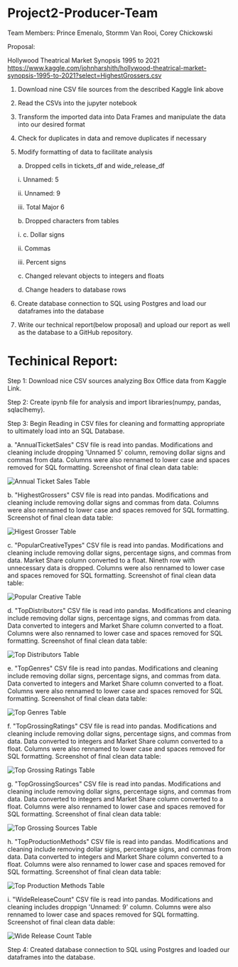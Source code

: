 # Project2-Producer-Team

Team Members:
Prince Emenalo, Stormm Van Rooi, Corey Chickowski

Proposal:

Hollywood Theatrical Market Synopsis 1995 to 2021
https://www.kaggle.com/johnharshith/hollywood-theatrical-market-synopsis-1995-to-2021?select=HighestGrossers.csv

1. Download nine CSV file sources from the described Kaggle link above

2. Read the CSVs into the jupyter notebook 

3. Transform the imported data into Data Frames and manipulate the data into our desired format

4. Check for duplicates in data and remove duplicates if necessary

5. Modify formatting of data to facilitate analysis
   
   a. Dropped cells in tickets_df and wide_release_df
      
      i. Unnamed: 5
     
     ii. Unnamed: 9
     
    iii. Total Major 6
   
   b. Dropped characters from tables
        
      i. c. Dollar signs
       
     ii. Commas
      
    iii. Percent signs
    
   c. Changed relevant objects to integers and floats
   
   d. Change headers to database rows

6. Create database connection to SQL using Postgres and load our dataframes into the database

7. Write our technical report(below proposal) and upload our report as well as the database to a GitHub repository.

# Techinical Report:

Step 1: Download nice CSV sources analyzing Box Office data from Kaggle Link.

Step 2: Create ipynb file for analysis and import libraries(numpy, pandas, sqlaclhemy).

Step 3: Begin Reading in CSV files for cleaning and formatting appropriate to ultimately load into an SQL Database.

   a. "AnnualTicketSales" CSV file is read into pandas. Modifications and cleaning include dropping 'Unnamed 5' column, removing dollar signs and commas from data. Columns were also rennamed to lower case and spaces removed for SQL formatting.
   Screenshot of final clean data table:

![Annual Ticket Sales Table](Images\Annual-Ticket-Sales.png)

   b. "HighestGrossers" CSV file is read into pandas. Modifications and cleaning include removing dollar signs and commas from data. Columns were also rennamed to lower case and spaces removed for SQL formatting. 
   Screenshot of final clean data table: 

![Higest Grosser Table](Images\Highest-Grossing.png)

   c. "PopularCreativeTypes" CSV file is read into pandas. Modifications and cleaning include removing dollar signs, percentage signs, and commas from data. Market Share column converted to a float. Nineth row with unnecessary data is dropped. Columns were also rennamed to lower case and spaces removed for SQL formatting. 
   Screenshot of final clean data table:

![Popular Creative Table](Images\Popular-Creative-Types.png)

   d. "TopDistributors" CSV file is read into pandas. Modifications and cleaning include removing dollar signs, percentage signs, and commas from data. Data converted to integers and Market Share column converted to a float. Columns were also rennamed to lower case and spaces removed for SQL formatting. 
   Screenshot of final clean data table:

![Top Distributors Table](Images\Top-Distributors.png)

   e. "TopGenres" CSV file is read into pandas. Modifications and cleaning include removing dollar signs, percentage signs, and commas from data. Data converted to integers and Market Share column converted to a float. Columns were also rennamed to lower case and spaces removed for SQL formatting. 
   Screenshot of final clean data table:

![Top Genres Table](Images\Top-Genres.png)

   f. "TopGrossingRatings" CSV file is read into pandas. Modifications and cleaning include removing dollar signs, percentage signs, and commas from data. Data converted to integers and Market Share column converted to a float. Columns were also rennamed to lower case and spaces removed for SQL formatting. 
   Screenshot of final clean data table:

![Top Grossing Ratings Table](Images\Top-Gross-Ratings.png)

   g. "TopGrossingSources" CSV file is read into pandas. Modifications and cleaning include removing dollar signs, percentage signs, and commas from data. Data converted to integers and Market Share column converted to a float. Columns were also rennamed to lower case and spaces removed for SQL formatting. 
   Screenshot of final clean data table:

![Top Grossing Sources Table](Images\Top-Gross-Sources.png)

  h. "TopProductionMethods" CSV file is read into pandas. Modifications and cleaning include removing dollar signs, percentage signs, and commas from data. Data converted to integers and Market Share column converted to a float. Columns were also rennamed to lower case and spaces removed for SQL formatting. 
   Screenshot of final clean data table:

![Top Production Methods Table](Images\Top-Production-Methods.png)

   i. "WideReleaseCount" CSV file is read into pandas. Modifications and cleaning includes droppign 'Unnamed: 9' column. Columns were also rennamed to lower case and spaces removed for SQL formatting. Screenshot of final clean data dable: 

![Wide Release Count Table](Images\Wide-Release-Count.png)

Step 4: Created database connection to SQL using Postgres and loaded our dataframes into the database.